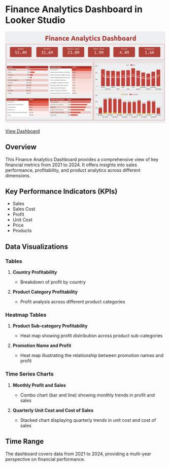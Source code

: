 # Finance Analytics Dashboard in Looker Studio

![Finance Analytics Dashboard](./Finance_Dashboard.png)

[View Dashboard](https://lookerstudio.google.com/reporting/8075a8ff-7c06-4c9a-b208-7c8ae2eab582)

## Overview

This Finance Analytics Dashboard provides a comprehensive view of key financial metrics from 2021 to 2024. It offers insights into sales performance, profitability, and product analytics across different dimensions.

## Key Performance Indicators (KPIs)

- Sales
- Sales Cost
- Profit
- Unit Cost
- Price
- Products

## Data Visualizations

### Tables

1. **Country Profitability**
   - Breakdown of profit by country

2. **Product Category Profitability**
   - Profit analysis across different product categories

### Heatmap Tables

1. **Product Sub-category Profitability**
   - Heat map showing profit distribution across product sub-categories

2. **Promotion Name and Profit**
   - Heat map illustrating the relationship between promotion names and profit

### Time Series Charts

1. **Monthly Profit and Sales**
   - Combo chart (bar and line) showing monthly trends in profit and sales

2. **Quarterly Unit Cost and Cost of Sales**
   - Stacked chart displaying quarterly trends in unit cost and cost of sales

## Time Range

The dashboard covers data from 2021 to 2024, providing a multi-year perspective on financial performance.
